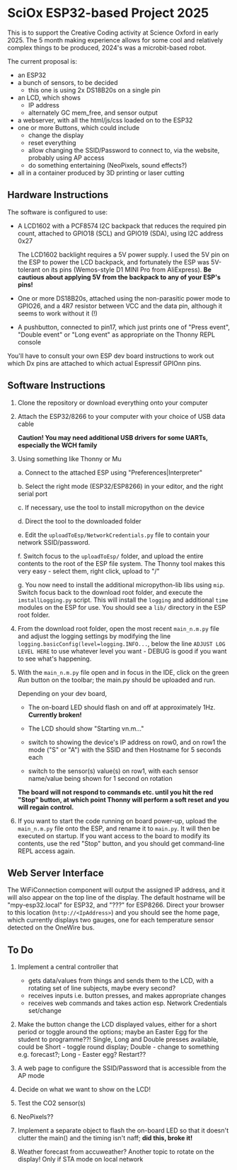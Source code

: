 # SciOx ESP32-based Project 2025 #

This is to support the Creative Coding activity at Science Oxford in early 2025.
The 5 month making experience allows for some cool and relatively complex things to be produced, 2024's was a microbit-based robot.

The current proposal is:
* an ESP32
* a bunch of sensors, to be decided 
	* this one is using 2x DS18B20s on a single pin
* an LCD, which shows
	* IP address
	* alternately GC mem_free, and sensor output
* a webserver, with all the html/js/css loaded on to the ESP32
* one or more Buttons, which could include
	* change the display
	* reset everything
	* allow changing the SSID/Password to connect to, via the website, probably using AP access
	* do something entertaining (NeoPixels, sound effects?)
* all in a container produced by 3D printing or laser cutting

## Hardware Instructions ##

The software is configured to use:

*	A LCD1602 with a PCF8574 I2C backpack that reduces the required pin count, attached to GPIO18 (SCL) and GPIO19 (SDA), using I2C address 0x27

  	The LCD1602 backlight requires a 5V power supply. I used the 5V pin on the ESP to power the LCD backpack, and fortunately the ESP was 5V-tolerant on its pins (Wemos-style D1 MINI Pro from AliExpress). **Be cautious about applying 5V from the backpack to any of your ESP's pins!**
	
*	One or more DS18B20s, attached using the non-parasitic power mode to GPIO26, and a 4R7 resistor between VCC and the data pin, although it seems to work without it (!)

*	A pushbutton, connected to pin17, which just prints one of "Press event", "Double event" or "Long event" as appropriate on the Thonny REPL console

You'll have to consult your own ESP dev board instructions to work out which Dx pins are attached to which actual Espressif GPIOnn pins.
## Software Instructions ##

1.	Clone the repository or download everything onto your computer
2.	Attach the ESP32/8266 to your computer with your choice of USB data cable
   	
   	**Caution! You may need additional USB drivers for some UARTs, especially the WCH family**
  	
3.	Using something like Thonny or Mu

	 a.		Connect to the attached ESP using "Preferences|Interpreter"

  	 b.		Select the right mode (ESP32/ESP8266) in your editor, and the right serial port

   	 c.		If necessary, use the tool to install micropython on the device 

   	 d. 	Direct the tool to the downloaded folder
	 
	 e.		Edit the `uploadToEsp/NetworkCredentials.py` file to contain your network SSID/password.

	 f.		Switch focus to the `uploadToEsp/` folder, and upload the entire contents to the root of the ESP file system. The Thonny tool makes this very easy - select them, right click, upload to "/"
	 
	 g.		You now need to install the additional micropython-lib libs using `mip`. Switch focus back to the download root folder, and execute the `imstallLogging.py` script. 
	 		This will install the `logging` and additional `time` modules on the ESP for use. You should see a `lib/` directory in the ESP root folder. 
	
4.	From the download root folder, open the most recent `main_n.m.py` file and adjust the logging settings by modifying the line `logging.basicConfig(level=logging.INFO...`, below the line `ADJUST LOG LEVEL HERE` to use whatever level you want - DEBUG is good if you want to see what's happening.
5.	With the `main_n.m.py` file open and in focus in the IDE, click on the green *Run* button on the toolbar; the main.py should be uploaded and run. 

	Depending on your dev board, 
	*	The on-board LED should flash on and off at approximately 1Hz. **Currently broken!**

	*	The LCD should show "Starting vn.m..."
	
	*	switch to showing the device's IP address on row0, and on row1 the mode ("S" or "A") with the SSID and then Hostname for 5 seconds each
	
	*	switch to the sensor(s) value(s) on row1, with each sensor name/value being shown for 1 second on rotation
	
	**The board will not respond to commands etc. until you hit the red "Stop" button, at which point Thonny will perform a soft reset and you will regain control.**
6.	If you want to start the code running on board power-up, upload the `main_n.m.py` file onto the ESP, and rename it to `main.py`. It will then be executed on startup. If you want access to the board to modify its contents, use the red "Stop" button, and you should get command-line REPL access again.
	 
## Web Server Interface ##

The WiFiConnection component will output the assigned IP address, and it will also appear on the top line of the display. The default hostname will be "mpy-esp32.local" for ESP32, and "???" for ESP8266. Direct your browser to this location (`http://<IpAddress>`) and you should see the home page, which currently displays two gauges, one for each temperature sensor detected on the OneWire bus.
	
## To Do ##
1.	Implement a central controller that 
	*	gets data/values from things and sends them to the LCD, with a rotating set of line subjects, maybe every second?
	*	receives inputs i.e. button presses, and makes appropriate changes
	*	receives web commands and takes action esp. Network Credentials set/change

2.	Make the button change the LCD displayed values, either for a short period or toggle around the options; maybe an Easter Egg for the student to programme??! Single, Long and Double presses available, could be Short - toggle round display; Double - change to something e.g. forecast?; Long - Easter egg? Restart?? 

3.	A web page to configure the SSID/Password that is accessible from the AP mode

4.	Decide on what we want to show on the LCD!

5.	Test the CO2 sensor(s)

6.	NeoPixels??

7.	Implement a separate object to flash the on-board LED so that it doesn't clutter the main() and the timing isn't naff; **did this, broke it!**

8.	Weather forecast from accuweather? Another topic to rotate on the display! Only if STA mode on local network
